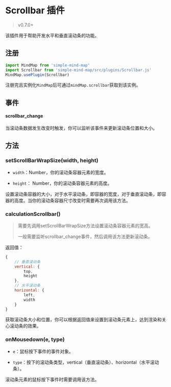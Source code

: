 # Scrollbar 插件

> v0.7.0+

该插件用于帮助开发水平和垂直滚动条的功能。

## 注册

```js
import MindMap from 'simple-mind-map'
import Scrollbar from 'simple-mind-map/src/plugins/Scrollbar.js'
MindMap.usePlugin(Scrollbar)
```

注册完且实例化`MindMap`后可通过`mindMap.scrollbar`获取到该实例。

## 事件

#### scrollbar_change

当滚动条数据发生改变时触发，你可以监听该事件来更新滚动条位置和大小。

## 方法

### setScrollBarWrapSize(width, height)

- `width`：Number，你的滚动条容器元素的宽度。

- `height`： Number，你的滚动条容器元素的高度。

设置滚动条容器的大小，对于水平滚动条，即容器的宽度，对于垂直滚动条，即容器的高度。当你的滚动条容器尺寸改变时需要再次调用该方法。

### calculationScrollbar()

> 需要先调用setScrollBarWrapSize方法设置滚动条容器元素的宽高。
>
> 一般需要监听scrollbar_change事件，然后调用该方法更新滚动条。

返回值：

```js
{
    // 垂直滚动条
    vertical: {
        top,
        height
    },
    // 水平滚动条
    horizontal: {
        left,
        width
    }
}
```

获取滚动条大小和位置，你可以根据返回值来设置到滚动条元素上，达到渲染和关心滚动条的效果。

### onMousedown(e, type)

- `e`：鼠标按下事件的事件对象。

- `type`：按下的滚动条类型，vertical（垂直滚动条）、horizontal（水平滚动条）。

滚动条元素的鼠标按下事件时需要调用该方法。